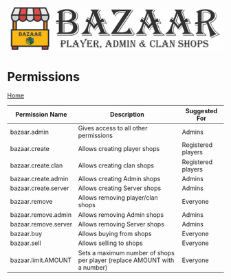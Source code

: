 ![Bazaar](/images/bazaar_logo.png)

# Permissions

[Home](https://torpkev.github.io/bazaar_docs)

| Permission Name | Description | Suggested For |
| --- | --- | --- |
| bazaar.admin | Gives access to all other permissions | Admins |
| bazaar.create | Allows creating player shops | Registered players |
| bazaar.create.clan | Allows creating clan shops | Registered players |
| bazaar.create.admin | Allows creating Admin shops | Admins |
| bazaar.create.server | Allows creating Server shops | Admins |
| bazaar.remove | Allows removing player/clan shops | Everyone |
| bazaar.remove.admin | Allows removing Admin shops | Admins |
| bazaar.remove.server | Allows removing Server shops | Admins |
| bazaar.buy | Allows buying from shops | Everyone |
| bazaar.sell | Allows selling to shops | Everyone | 
| bazaar.limit.AMOUNT | Sets a maximum number of shops per player (replace AMOUNT with a number) | Everyone |
